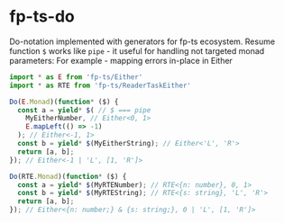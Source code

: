 # fp-ts-do

Do-notation implemented with generators for fp-ts ecosystem.
Resume function `$` works like `pipe` - it useful for handling not targeted monad parameters:
For example - mapping errors in-place in Either

```typescript
import * as E from 'fp-ts/Either'
import * as RTE from 'fp-ts/ReaderTaskEither'

Do(E.Monad)(function* ($) {
  const a = yield* $( // $ === pipe
    MyEitherNumber, // Either<0, 1> 
    E.mapLeft(() => -1)
  ); // Either<-1, 1>
  const b = yield* $(MyEitherString); // Either<'L', 'R'>
  return [a, b];
}); // Either<-1 | 'L', [1, 'R']>

Do(RTE.Monad)(function* ($) { 
  const a = yield* $(MyRTENumber); // RTE<{n: number}, 0, 1>
  const b = yield* $(MyRTEString); // RTE<{s: string}, 'L', 'R'>
  return [a, b];
}); // Either<{n: number;} & {s: string;}, 0 | 'L', [1, 'R']>
```
